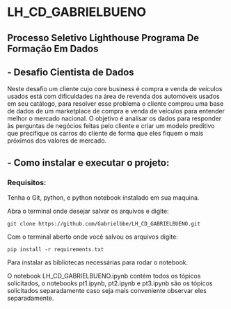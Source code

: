 # LH_CD_GABRIELBUENO
## Processo Seletivo Lighthouse Programa De Formação Em Dados

## - Desafio Cientista de Dados

 Neste desafio um cliente cujo core business é compra e venda de veículos usados está com dificuldades na área de revenda dos automóveis usados em seu catálogo, para resolver esse problema o cliente comprou uma base de dados de um marketplace de compra e venda de veículos para entender melhor o mercado nacional.
 O objetivo é analisar os dados para responder às perguntas de negócios feitas pelo cliente e criar um modelo preditivo que precifique os carros do cliente de forma que eles fiquem o mais próximos dos valores de mercado. 

## - Como instalar e executar o projeto:

### Requisitos:
 Tenha o Git, python, e python notebook instalado em sua maquina.

Abra o terminal onde desejar salvar os arquivos e digite:
```
git clone https://github.com/Gabrielbbe/LH_CD_GABRIELBUENO.git
```

Com o terminal aberto onde você salvou os arquivos digite:

```
pip install -r requirements.txt
```

Para instalar as bibliotecas necessárias para rodar o notebook.

O notebook LH_CD_GABRIELBUENO.ipynb contém todos os tópicos solicitados, o notebooks pt1.ipynb, pt2.ipynb e pt3.ipynb são os tópicos solicitados separadamente caso seja mais conveniente observar eles separadamente.  

